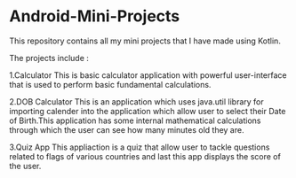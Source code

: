 # Android-Mini-Projects
This repository contains all my mini projects that I have made using Kotlin.

The projects include :

1.Calculator 
This is basic calculator application with powerful user-interface that is used to perform basic fundamental calculations.

2.DOB Calculator
This is an application which uses java.util library for importing calender into the application which allow user to select their Date of Birth.This application has some 
internal mathematical calculations through which the user can see how many minutes old they are.

3.Quiz App
This appliaction is a quiz that allow user to tackle questions related to flags of various countries and last this app displays the score of the user.
